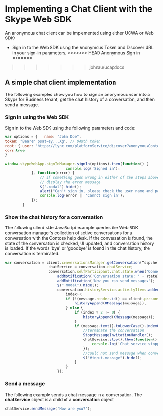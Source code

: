 # Implementing a Chat Client with the Skype Web SDK

An anonymous chat client can be implemented using either UCWA or Web SDK:
 
- Sign in to the Web SDK using the Anonymous Token and Discover URL in your sign-in parameters.
<<<<<<< HEAD
Anonymous Sign in 
=======
>>>>>>> johnau/ucapdocs

## A simple chat client implementation
The following examples show you how to sign an anonymous user into a Skype for Business tenant, get the chat history of a conversation, and then send a message.

 
### Sign in using the Web SDK 
Sign in to the Web SDK using the following parameters and code:

```JavaScript 
var options = {   name: "John Doe",
token: "Bearer psat=ey...Xg", // OAuth token
root: { user: "https://lync.com/platformService/discover?anonymousContext=psat%3dey...Xg" },
cors:true
}
 
window.skypeWebApp.signInManager.signIn(options).then(function() {
                            console.log('Signed in');
            }, function(error) {
                // if something goes wrong in either of the steps above,
                // display the error message
                $(".modal").hide();
                alert("Can't sign in, please check the user name and password.");
                console.log(error || 'Cannot sign in');
            });
        }
 ```
 
### Show the chat history for a conversation

The following client side JavaScript example queries the Web SDK conversation manager's collection of active conversations for
a conversation with the Contoso help desk. If the conversation is found, the state of the conversation is checked, UI updated, and conversation history is loaded. If the words 'bye' or 'goodbye' is
found in the chat history, the conversation is terminated.


```JavaScript
var conversation = client.conversationsManager.getConversation(“sip:helpdesk@contoso.com”);
                    chatService = conversation.chatService;
                    conversation.selfParticipant.chat.state.when("Connected", function (state) {
                        addNotification('Conversation state: ' + state);
                        addNotification('Now you can send messages');
                        $(".modal").hide();
                        conversation.historyService.activityItems.added(function(message) {
                            index++;
                            if (!(message.sender.id() == client.personsAndGroupsManager.mePerson.id())) {
                                historyAppend(XMessage(message));
                            } else {
                                if (index % 2 != 0) {
                                    historyAppend(XMessage(message));
                                }
                                if (message.text().toLowerCase().indexOf('bye') > -1 || message.text().toLowerCase().indexOf(' goodbye') > -1) {
                                    //terminate the conversation
                                    StoptMessageInvitationHandler();
                                    chatService.stop().then(function() {
                                        console.log('Chat service stopped');
                                    });
                                    //could not send message when conversation stoped.
                                    $("#input-message").hide();
                                }
                            }
                        });
```
 
### Send a message
The following example sends a chat message in a conversation. The **chatService** object is a child of a **conversation** object.
```JavaScript
chatService.sendMessage('How are you?');
 ```
 
 